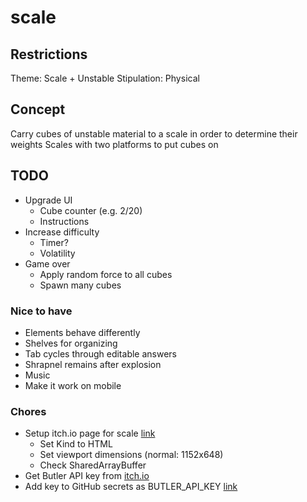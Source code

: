 # scale

## Restrictions

Theme: Scale + Unstable
Stipulation: Physical

## Concept

Carry cubes of unstable material to a scale in order to determine their weights
Scales with two platforms to put cubes on

## TODO

- Upgrade UI
  - Cube counter (e.g. 2/20)
  - Instructions
- Increase difficulty
  - Timer?
  - Volatility
- Game over
  - Apply random force to all cubes
  - Spawn many cubes

### Nice to have

- Elements behave differently
- Shelves for organizing
- Tab cycles through editable answers
- Shrapnel remains after explosion
- Music
- Make it work on mobile

### Chores

- Setup itch.io page for scale [link](https://itch.io/game/new)
    - Set Kind to HTML
    - Set viewport dimensions (normal: 1152x648)
    - Check SharedArrayBuffer
- Get Butler API key from [itch.io](https://itch.io/user/settings/api-keys)
- Add key to GitHub secrets as BUTLER_API_KEY [link](https://github.com/bjornarprytz/scale/settings/secrets/actions)

